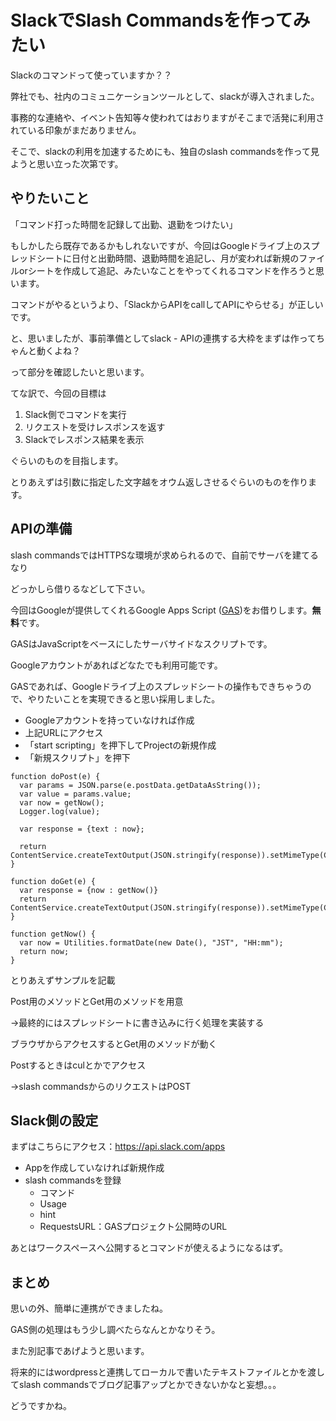 # SlackでSlash Commandsを作ってみたい

Slackのコマンドって使っていますか？？

弊社でも、社内のコミュニケーションツールとして、slackが導入されました。

事務的な連絡や、イベント告知等々使われてはおりますがそこまで活発に利用されている印象がまだありません。

そこで、slackの利用を加速するためにも、独自のslash commandsを作って見ようと思い立った次第です。



## やりたいこと

「コマンド打った時間を記録して出勤、退勤をつけたい」



もしかしたら既存であるかもしれないですが、今回はGoogleドライブ上のスプレッドシートに日付と出勤時間、退勤時間を追記し、月が変われば新規のファイルorシートを作成して追記、みたいなことをやってくれるコマンドを作ろうと思います。

コマンドがやるというより、「SlackからAPIをcallしてAPIにやらせる」が正しいです。



と、思いましたが、事前準備としてslack - APIの連携する大枠をまずは作ってちゃんと動くよね？

って部分を確認したいと思います。



てな訳で、今回の目標は

1. Slack側でコマンドを実行
2. リクエストを受けレスポンスを返す
3. Slackでレスポンス結果を表示

ぐらいのものを目指します。



とりあえずは引数に指定した文字越をオウム返しさせるぐらいのものを作ります。



## APIの準備

slash commandsではHTTPSな環境が求められるので、自前でサーバを建てるなり

どっかしら借りるなどして下さい。



今回はGoogleが提供してくれるGoogle Apps Script ([GAS](https://www.google.com/script/start/))をお借りします。**無料**です。



GASはJavaScriptをベースにしたサーバサイドなスクリプトです。

Googleアカウントがあればどなたでも利用可能です。



GASであれば、Googleドライブ上のスプレッドシートの操作もできちゃうので、やりたいことを実現できると思い採用しました。



- Googleアカウントを持っていなければ作成
- 上記URLにアクセス
- 「start scripting」を押下してProjectの新規作成
- 「新規スクリプト」を押下



```gas
function doPost(e) {
  var params = JSON.parse(e.postData.getDataAsString());
  var value = params.value;
  var now = getNow();  
  Logger.log(value);
  
  var response = {text : now};
  
  return ContentService.createTextOutput(JSON.stringify(response)).setMimeType(ContentService.MimeType.JSON);
}

function doGet(e) {
  var response = {now : getNow()}
  return ContentService.createTextOutput(JSON.stringify(response)).setMimeType(ContentService.MimeType.JSON);
}

function getNow() {
  var now = Utilities.formatDate(new Date(), "JST", "HH:mm");
  return now;
}
```

とりあえずサンプルを記載

Post用のメソッドとGet用のメソッドを用意

→最終的にはスプレッドシートに書き込みに行く処理を実装する



ブラウザからアクセスするとGet用のメソッドが動く

Postするときはculとかでアクセス

→slash commandsからのリクエストはPOST



## Slack側の設定

まずはこちらにアクセス：https://api.slack.com/apps

- Appを作成していなければ新規作成
- slash commandsを登録
  - コマンド
  - Usage
  - hint
  - RequestsURL：GASプロジェクト公開時のURL

あとはワークスペースへ公開するとコマンドが使えるようになるはず。







## まとめ

思いの外、簡単に連携ができましたね。

GAS側の処理はもう少し調べたらなんとかなりそう。



また別記事であげようと思います。



将来的にはwordpressと連携してローカルで書いたテキストファイルとかを渡してslash commandsでブログ記事アップとかできないかなと妄想。。。



どうですかね。